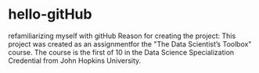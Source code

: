 # hello-gitHub
refamiliarizing myself with gitHub
Reason for creating the project: This project was created as an assignmentfor the "The Data Scientist’s Toolbox" course. The course is the first of 10 in the Data Science Specialization Credential from John Hopkins University.
